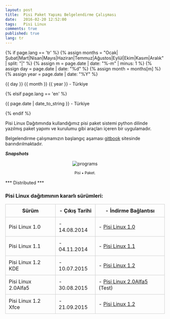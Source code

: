 ```yaml
---
layout: post
title:  Pisi Paket Yapımı Belgelendirme Çalışması
date:   2016-02-20 12:52:00
tags:   Pisi Linux
comments: true
published: true
lang: tr
---
```


{% if page.lang == 'tr' %}
{% assign months = "Ocak|Şubat|Mart|Nisan|Mayıs|Haziran|Temmuz|Ağustos|Eylül|Ekim|Kasım|Aralık" | split: "|" %}
{% assign m = page.date | date: "%-m" | minus: 1 %}
{% assign day = page.date | date: "%d" %}
{% assign month = months[m] %}
{% assign year = page.date | date: "%Y" %}
<p class="meta">{{ day }} {{ month }} {{ year }} - Türkiye</p>
{% elsif page.lang == 'en' %}
<p class="meta">{{ page.date | date_to_string }} - Türkiye</p>
{% endif %}

Pisi Linux Dağıtımında kullandığımız pisi paket sistemi python dilinde yazılmış paket yapımı ve kurulumu gibi araçları içeren bir uygulamadır. 

Belgelendirme çalışmamızın başlangıç aşaması [gitbook](https://vdemir.gitbooks.io/pisi-paket-yapimi/content/) sitesinde barındırılmaktadır.



***Snapshots***

<div class='pull-right alert alert-warning' style="margin: 15px; text-align: center;">
  <img src="{{ site.baseurl }}/images/pisido-en-1.png" alt="programs" class="resize" />
  <p><small>Pisi &bull; Paket.</small></p>
</div> 
  
<style>
img.resize {
  max-width:100%;
  max-height:100%;
}
</style> 


*** Distributed ***

### Pisi Linux dağıtımının kararlı sürümleri:



| Sürüm                  |- Çıkış Tarihi |- İndirme Bağlantısı |
|------------------------|---------------|---------------------|
| Pisi Linux 1.0         |- 14.08.2014   |- [Pisi Linux 1.0](https://sourceforge.net/projects/pisilinux/files/1.0/)|
| Pisi Linux 1.1         |- 04.11.2014   |- [Pisi Linux 1.1](https://sourceforge.net/projects/pisilinux/files/1.1/)|
| Pisi Linux 1.2 KDE     |- 10.07.2015   |- [Pisi Linux 1.2](https://sourceforge.net/projects/pisilinux/files/1.2/)|
| Pisi Linux 2.0Alfa5    |- 30.08.2015   |- [Pisi Linux 2.0Alfa5](https://openload.co/f/vuimrNgPjSE/Pisi-Linux-2.0-Alfa5-KDE5-KaraKedi-x86_64.iso) (Test)
| Pisi Linux 1.2 Xfce    |- 21.09.2015   |- [Pisi Linux 1.2](https://openload.co/f/R6JeYpGW3BM/Pisi-Linux-1.2-XFCE-x86_64.iso)|


<html>
        <title>Table Example</title>
        <style>
            table {
                border-collapse: collapse;
                width: 100%;
            }
            th, td {
                border: 1px solid #ccc;
                padding: 10px;
            }
            table.alt tr:nth-child(even) {
                background-color: #eee;
            }
            table.alt tr:nth-child(odd) {
                background-color: #fff;
            }            
        </style>
 </html> 
